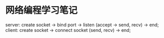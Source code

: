 网络编程学习笔记
====

server: create socket -> bind port -> listen (accept -> send, recv) -> end;
client: create socket -> connect socket (send, recv) -> end;
